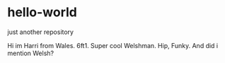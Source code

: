 # hello-world
just another repository

Hi im Harri from Wales.
6ft1. Super cool Welshman. Hip, Funky. And did i mention Welsh? 

